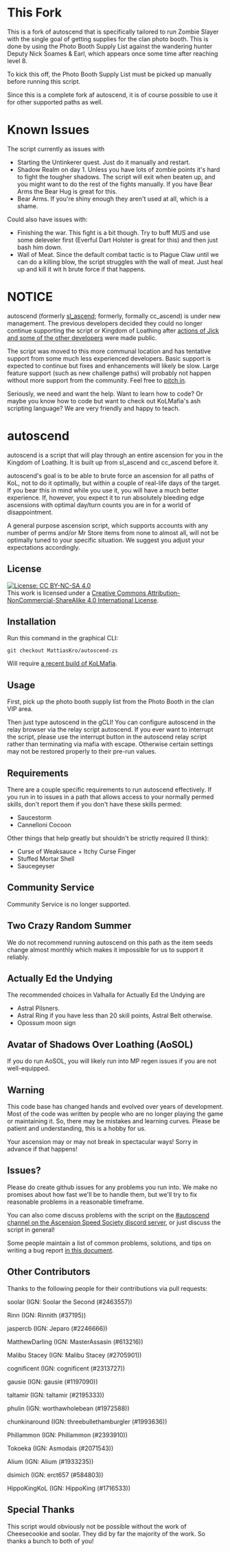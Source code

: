 # This Fork

This is a fork of autoscend that is specifically tailored to run Zombie Slayer with the single goal of getting supplies for the clan photo booth. This is done by using the Photo Booth Supply List against the wandering hunter Deputy Nick Soames & Earl, which appears once some time after reaching level 8.

To kick this off, the Photo Booth Supply List must be picked up manually before running this script.

Since this is a complete fork af autoscend, it is of course possible to use it for other supported paths as well.

# Known Issues

The script currently as issues with 

* Starting the Untinkerer quest. Just do it manually and restart.
* Shadow Realm on day 1. Unless you have lots of zombie points it's hard to fight the tougher shadows. The script will exit when beaten up, and you might want to do the rest of the fights manually. If you have Bear Arms the Bear Hug is great for this.
* Bear Arms. If you're shiny enough they aren't used at all, which is a shame.

Could also have issues with:

* Finishing the war. This fight is a bit though. Try to buff MUS and use some deleveler first (Everful Dart Holster is great for this) and then just bash him down.
* Wall of Meat. Since the default combat tactic is to Plague Claw until we can do a killing blow, the script struggles with the wall of meat. Just heal up and kill it wit h brute force if that happens.

# NOTICE

autoscend (formerly [sl_ascend](https://github.com/soolar/sl_ascend); formerly, formally cc_ascend) is under new management. The previous developers decided they could no longer continue supporting the script or Kingdom of Loathing after [actions of Jick and some of the other developers](https://www.reddit.com/r/kol/comments/d0cq9s/allegations_of_misconduct_by_asymmetric_members/) were made public.

The script was moved to this more communal location and has tentative support from some much less experienced developers. Basic support is expected to continue but fixes and enhancements will likely be slow. Large feature support (such as new challenge paths) will probably not happen without more support from the community. Feel free to [pitch in](./docs/CONTRIBUTING.md).

Seriously, we need and want the help. Want to learn how to code? Or maybe you know how to code but want to check out KoLMafia's ash scripting language? We are very friendly and happy to teach.

# autoscend

autoscend is a script that will play through an entire ascension for you in the Kingdom of Loathing.
It is built up from sl\_ascend and cc\_ascend before it.

autoscend's goal is to be able to brute force an ascension for all paths of KoL, not to do it optimally, but within a couple of real-life days of the target. If you bear this in mind while you use it, you will have a much better experience. If, however, you expect it to run absolutely bleeding edge ascensions with optimal day/turn counts you are in for a world of disappointment.

A general purpose ascension script, which supports accounts with any number of perms and/or Mr Store items from none to almost all, will not be optimally tuned to your specific situation. We suggest you adjust your expectations accordingly.

## License
[![License: CC BY-NC-SA 4.0](https://licensebuttons.net/l/by-nc-sa/4.0/80x15.png)](https://creativecommons.org/licenses/by-nc-sa/4.0/)  
This work is licensed under a [Creative Commons Attribution-NonCommercial-ShareAlike 4.0 International License](http://creativecommons.org/licenses/by-nc-sa/4.0/).

## Installation

Run this command in the graphical CLI:
```
git checkout MattiasKro/autoscend-zs
```
Will require [a recent build of KoLMafia](http://builds.kolmafia.us/job/Kolmafia/lastSuccessfulBuild/).

## Usage

First, pick up the photo booth supply list from the Photo Booth in the clan VIP area.

Then just type autoscend in the gCLI! You can configure autoscend in the relay browser via the relay
script autoscend. If you ever want to interrupt the script, please use the interrupt button in
the autoscend relay script rather than terminating via mafia with escape. Otherwise certain settings
may not be restored properly to their pre-run values.

## Requirements

There are a couple specific requirements to run autoscend effectively. If you run in to issues in
a path that allows access to your normally permed skills, don't report them if you don't have these
skills permed:

* Saucestorm
* Cannelloni Cocoon

Other things that help greatly but shouldn't be strictly required (I think):

* Curse of Weaksauce + Itchy Curse Finger
* Stuffed Mortar Shell
* Saucegeyser

## Community Service

Community Service is no longer supported.

## Two Crazy Random Summer

We do not recommend running autoscend on this path as the item seeds change almost monthly which makes it impossible for us to support it reliably.

## Actually Ed the Undying

The recommended choices in Valhalla for Actually Ed the Undying are 

* Astral Pilsners.
* Astral Ring if you have less than 20 skill points, Astral Belt otherwise.
* Opossum moon sign

## Avatar of Shadows Over Loathing (AoSOL)

If you do run AoSOL, you will likely run into MP regen issues if you are not well-equipped.

## Warning

This code base has changed hands and evolved over years of development. Most of the code was written by people who are no longer playing the game or maintaining it. So, there may be mistakes and learning curves. Please be patient and understanding, this is a hobby for us.

Your ascension may or may not break in spectacular ways! Sorry in advance if that happens!

## Issues?

Please do create github issues for any problems you run into. We make no promises about how fast
we'll be to handle them, but we'll try to fix reasonable problems in a reasonable timeframe.

You can also come discuss problems with the script on the [#autoscend channel on the Ascension Speed Society discord server](https://discord.gg/96xZxv3), or just discuss the script in general!

Some people maintain a list of common problems, solutions, and tips on writing a bug report [in this document](https://docs.google.com/document/d/1AfyKDHSDl-fogGSeNXTwbC6A06BG-gTkXUAdUta9_Ns).

## Other Contributors

Thanks to the following people for their contributions via pull requests:

soolar (IGN: Soolar the Second (#2463557))

Rinn (IGN: Rinnith (#37195))

jaspercb (IGN: Jeparo (#2246666))

MatthewDarling (IGN: MasterAssasin (#613216))

Malibu Stacey (IGN: Malibu Stacey (#2705901))

cognificent (IGN: cognificent (#2313727))

gausie (IGN: gausie (#1197090))

taltamir (IGN: taltamir (#2195333))

phulin (IGN: worthawholebean (#1972588))

chunkinaround (IGN: threebullethamburgler (#1993636))

Phillammon (IGN: Phillammon (#2393910))

Tokoeka (IGN: Asmodais (#2071543))

Alium (IGN: Alium (#1933235))

dsimich (IGN: erct657 (#584803))

HippoKingKoL (IGN: HippoKing (#1716533))

## Special Thanks

This script would obviously not be possible without the work of Cheesecookie and soolar.
They did by far the majority of the work. So thanks a bunch to both of you!
